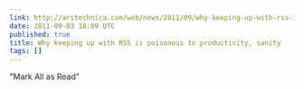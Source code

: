 ```yaml
---
link: http://arstechnica.com/web/news/2011/09/why-keeping-up-with-rss-is-poisonous-to-productivity-sanity.ars
date: 2011-09-03 18:09 UTC
published: true
title: Why keeping up with RSS is poisonous to productivity, sanity
tags: []
---
```


"Mark All as Read"
